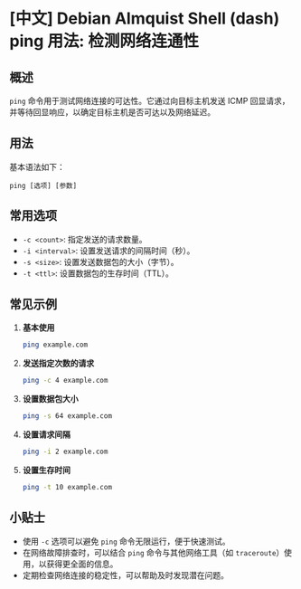 # [中文] Debian Almquist Shell (dash) ping 用法: 检测网络连通性

## 概述
`ping` 命令用于测试网络连接的可达性。它通过向目标主机发送 ICMP 回显请求，并等待回显响应，以确定目标主机是否可达以及网络延迟。

## 用法
基本语法如下：
```
ping [选项] [参数]
```

## 常用选项
- `-c <count>`: 指定发送的请求数量。
- `-i <interval>`: 设置发送请求的间隔时间（秒）。
- `-s <size>`: 设置发送数据包的大小（字节）。
- `-t <ttl>`: 设置数据包的生存时间（TTL）。

## 常见示例
1. **基本使用**
   ```sh
   ping example.com
   ```

2. **发送指定次数的请求**
   ```sh
   ping -c 4 example.com
   ```

3. **设置数据包大小**
   ```sh
   ping -s 64 example.com
   ```

4. **设置请求间隔**
   ```sh
   ping -i 2 example.com
   ```

5. **设置生存时间**
   ```sh
   ping -t 10 example.com
   ```

## 小贴士
- 使用 `-c` 选项可以避免 `ping` 命令无限运行，便于快速测试。
- 在网络故障排查时，可以结合 `ping` 命令与其他网络工具（如 `traceroute`）使用，以获得更全面的信息。
- 定期检查网络连接的稳定性，可以帮助及时发现潜在问题。